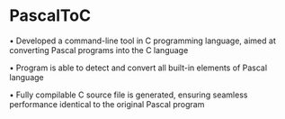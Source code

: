 # PascalToC
• Developed a command-line tool in C programming language, aimed at converting Pascal programs into the C
language

• Program is able to detect and convert all built-in elements of Pascal language

• Fully compilable C source file is generated, ensuring seamless performance identical to the original Pascal program

